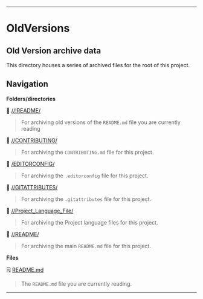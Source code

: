 
***

# OldVersions

## Old Version archive data

This directory houses a series of archived files for the root of this project.

## Navigation

**Folders/directories**

📁 [//!README/](/OldVersions/!README/)

> For archiving old versions of the `README.md` file you are currently reading

📁 [//CONTRIBUTING/](/OldVersions/CONTRIBUTING/)

> For archiving the `CONTRIBUTING.md` file for this project.

📁 [/EDITORCONFIG/](/OldVersions/EDITORCONFIG/)

> For archiving the `.editorconfig` file for this project.

📁 [//GITATTRIBUTES/](/OldVersions/GITATTRIBUTES/)

> For archiving the `.gitattributes` file for this project.

📁 [//Project_Language_File/](/OldVersions/Project_Language_File/)

> For archiving the Project language files for this project.

📁 [//README/](/OldVersions/README/)

> For archiving the main `README.md` file for this project.

**Files**

🗒️ [README.md](/OldVersions/README.md)

> The `README.md` file you are currently reading.

***

